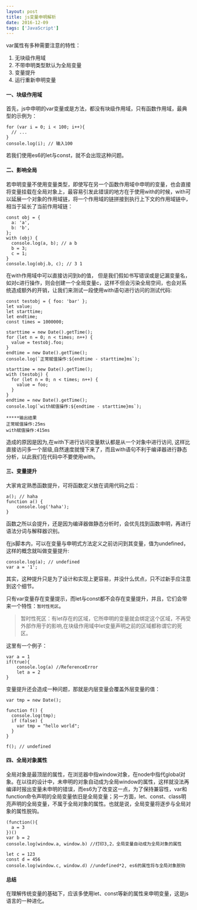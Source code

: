 ```yaml
---
layout: post
title: js变量申明解析
date: 2016-12-09
tags: ['JavaScript']
---
```



var属性有多种需要注意的特性：
1. 无块级作用域
2. 不带申明类型默认为全局变量
3. 变量提升
4. 运行重新申明变量

#### 一、块级作用域

首先，js中申明的var变量或是方法，都没有块级作用域，只有函数作用域，最典型的示例为：

```
for (var i = 0; i < 100; i++){
  // ...
}
console.log(i); // 输入100
```

若我们使用es6的let与const，就不会出现这种问题。

#### 二、影响全局

若申明变量不使用变量类型，即使写在另一个函数作用域中申明的变量，也会直接将变量挂载在全局对象上，最容易引发此错误的地方在于使用with的时候，with可以延展一个对象的作用域链，将一个作用域的链拼接到执行上下文的作用域链中，相当于延长了当前作用域链：

```
const obj = {
  a: 'a',
  b: 'b',
};
with (obj) {
  console.log(a, b); // a b
  b = 3;
  c = 1;
}
console.log(obj.b, c); // 3 1
```

在with作用域中可以直接访问到b的值， 但是我们假如书写错误或是记漏变量名，如对c进行操作，则会创建一个全局变量c，这样不但会污染全局空间，也会对系统造成额外的开销，让我们来测试一段使用with语句进行访问的测试代码:

```
const testobj = { foo: 'bar' };
let value;
let starttime;
let endtime;
const times = 1000000;

starttime = new Date().getTime();
for (let n = 0; n < times; n++) {
  value = testobj.foo;
}
endtime = new Date().getTime();
console.log(`正常赋值操作:${endtime - starttime}ms`);

starttime = new Date().getTime();
with (testobj) {
  for (let n = 0; n < times; n++) {
    value = foo;
  }
}
endtime = new Date().getTime();
console.log(`with赋值操作:${endtime - starttime}ms`);

*****输出结果
正常赋值操作:25ms
with赋值操作:415ms
```

造成的原因是因为,在with下进行访问变量默认都是从一个对象中进行访问, 这样比直接访问多一个层级,自然速度就慢下来了，而且with语句不利于编译器进行静态分析，以此我们在代码中不要使用with。

#### 三、变量提升
大家肯定熟悉函数提升，可将函数定义放在调用代码之后：

```
a(); // haha
function a() {
    console.log('haha');
}
```

函数之所以会提升，还是因为编译器做静态分析时，会优先找到函数申明，再进行语法分词与解释器识别。

在js脚本内，可以在变量与申明式方法定义之前访问到其变量，值为undefined，这样的概念就叫做变量提升:

```
console.log(a); // undefined
var a = '1';
```

其实，这种提升只是为了设计和实现上更容易，并没什么优点，只不过新手应注意到这个细节。

只有var变量存在变量提示，而let与const都不会存在变量提升，并且，它们会带来一个特性：`暂时性死区`。

> 暂时性死区：有let存在的区域，它所申明的变量就会绑定这个区域，不再受外部作用于的影响,在块级作用域中let变量声明之前的区域都称谓它的死区。

这里有一个例子：

```
var a = 1
if(true){
    console.log(a) //ReferenceError
    let a = 2
}
```

变量提升还会造成一种问题，那就是内层变量会覆盖外层变量的值：

```
var tmp = new Date();

function f() {
  console.log(tmp);
  if (false) {
    var tmp = "hello world";
  }
}

f(); // undefined
```

#### 四、全局对象属性
全局对象是最顶层的属性，在浏览器中指window对象，在node中指代global对象。在以往的设计中，未申明的对象自动成为全局window的属性，这样就没法再编译时报出变量未申明的错误，而es6为了改变这一点，为了保持兼容性，var和function命令声明的全局变量依旧是全局变量；另一方面，let、const、class明亮声明的全局变量，不属于全局对象的属性。也就是说，全局变量将逐步与全局对象的属性脱钩。

```
(function(){
  a = 3
})()
var b = 2
console.log(window.a, window.b) //打印3,2，全局变量自动成为全局对象的属性

let c = 123
const d = 456
console.log(window.c, window.d) //undefined*2, es6的属性将与全局对象脱钩
```

#### 总结
在理解传统变量的基础下，应该多使用let、const等新的属性来申明变量，这是js语言的一种进化。
